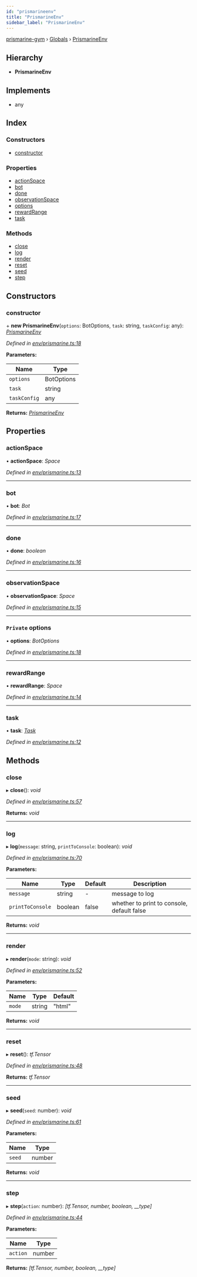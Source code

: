 ```yaml
---
id: "prismarineenv"
title: "PrismarineEnv"
sidebar_label: "PrismarineEnv"
---
```


[prismarine-gym](../index.md) › [Globals](../globals.md) › [PrismarineEnv](prismarineenv.md)

## Hierarchy

* **PrismarineEnv**

## Implements

* any

## Index

### Constructors

* [constructor](prismarineenv.md#constructor)

### Properties

* [actionSpace](prismarineenv.md#actionspace)
* [bot](prismarineenv.md#bot)
* [done](prismarineenv.md#done)
* [observationSpace](prismarineenv.md#observationspace)
* [options](prismarineenv.md#private-options)
* [rewardRange](prismarineenv.md#rewardrange)
* [task](prismarineenv.md#task)

### Methods

* [close](prismarineenv.md#close)
* [log](prismarineenv.md#log)
* [render](prismarineenv.md#render)
* [reset](prismarineenv.md#reset)
* [seed](prismarineenv.md#seed)
* [step](prismarineenv.md#step)

## Constructors

###  constructor

\+ **new PrismarineEnv**(`options`: BotOptions, `task`: string, `taskConfig`: any): *[PrismarineEnv](prismarineenv.md)*

*Defined in [env/prismarine.ts:18](https://github.com/louis030195/prismarine-gym/blob/28cd6da/src/env/prismarine.ts#L18)*

**Parameters:**

Name | Type |
------ | ------ |
`options` | BotOptions |
`task` | string |
`taskConfig` | any |

**Returns:** *[PrismarineEnv](prismarineenv.md)*

## Properties

###  actionSpace

• **actionSpace**: *Space*

*Defined in [env/prismarine.ts:13](https://github.com/louis030195/prismarine-gym/blob/28cd6da/src/env/prismarine.ts#L13)*

___

###  bot

• **bot**: *Bot*

*Defined in [env/prismarine.ts:17](https://github.com/louis030195/prismarine-gym/blob/28cd6da/src/env/prismarine.ts#L17)*

___

###  done

• **done**: *boolean*

*Defined in [env/prismarine.ts:16](https://github.com/louis030195/prismarine-gym/blob/28cd6da/src/env/prismarine.ts#L16)*

___

###  observationSpace

• **observationSpace**: *Space*

*Defined in [env/prismarine.ts:15](https://github.com/louis030195/prismarine-gym/blob/28cd6da/src/env/prismarine.ts#L15)*

___

### `Private` options

• **options**: *BotOptions*

*Defined in [env/prismarine.ts:18](https://github.com/louis030195/prismarine-gym/blob/28cd6da/src/env/prismarine.ts#L18)*

___

###  rewardRange

• **rewardRange**: *Space*

*Defined in [env/prismarine.ts:14](https://github.com/louis030195/prismarine-gym/blob/28cd6da/src/env/prismarine.ts#L14)*

___

###  task

• **task**: *[Task](task.md)*

*Defined in [env/prismarine.ts:12](https://github.com/louis030195/prismarine-gym/blob/28cd6da/src/env/prismarine.ts#L12)*

## Methods

###  close

▸ **close**(): *void*

*Defined in [env/prismarine.ts:57](https://github.com/louis030195/prismarine-gym/blob/28cd6da/src/env/prismarine.ts#L57)*

**Returns:** *void*

___

###  log

▸ **log**(`message`: string, `printToConsole`: boolean): *void*

*Defined in [env/prismarine.ts:70](https://github.com/louis030195/prismarine-gym/blob/28cd6da/src/env/prismarine.ts#L70)*

**Parameters:**

Name | Type | Default | Description |
------ | ------ | ------ | ------ |
`message` | string | - | message to log |
`printToConsole` | boolean | false | whether to print to console, default false  |

**Returns:** *void*

___

###  render

▸ **render**(`mode`: string): *void*

*Defined in [env/prismarine.ts:52](https://github.com/louis030195/prismarine-gym/blob/28cd6da/src/env/prismarine.ts#L52)*

**Parameters:**

Name | Type | Default |
------ | ------ | ------ |
`mode` | string | "html" |

**Returns:** *void*

___

###  reset

▸ **reset**(): *tf.Tensor*

*Defined in [env/prismarine.ts:48](https://github.com/louis030195/prismarine-gym/blob/28cd6da/src/env/prismarine.ts#L48)*

**Returns:** *tf.Tensor*

___

###  seed

▸ **seed**(`seed`: number): *void*

*Defined in [env/prismarine.ts:61](https://github.com/louis030195/prismarine-gym/blob/28cd6da/src/env/prismarine.ts#L61)*

**Parameters:**

Name | Type |
------ | ------ |
`seed` | number |

**Returns:** *void*

___

###  step

▸ **step**(`action`: number): *[tf.Tensor, number, boolean, __type]*

*Defined in [env/prismarine.ts:44](https://github.com/louis030195/prismarine-gym/blob/28cd6da/src/env/prismarine.ts#L44)*

**Parameters:**

Name | Type |
------ | ------ |
`action` | number |

**Returns:** *[tf.Tensor, number, boolean, __type]*
